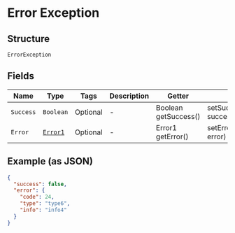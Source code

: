 
# Error Exception

## Structure

`ErrorException`

## Fields

| Name | Type | Tags | Description | Getter | Setter |
|  --- | --- | --- | --- | --- | --- |
| `Success` | `Boolean` | Optional | - | Boolean getSuccess() | setSuccess(Boolean success) |
| `Error` | [`Error1`](../../doc/models/error-1.md) | Optional | - | Error1 getError() | setError(Error1 error) |

## Example (as JSON)

```json
{
  "success": false,
  "error": {
    "code": 24,
    "type": "type6",
    "info": "info4"
  }
}
```

